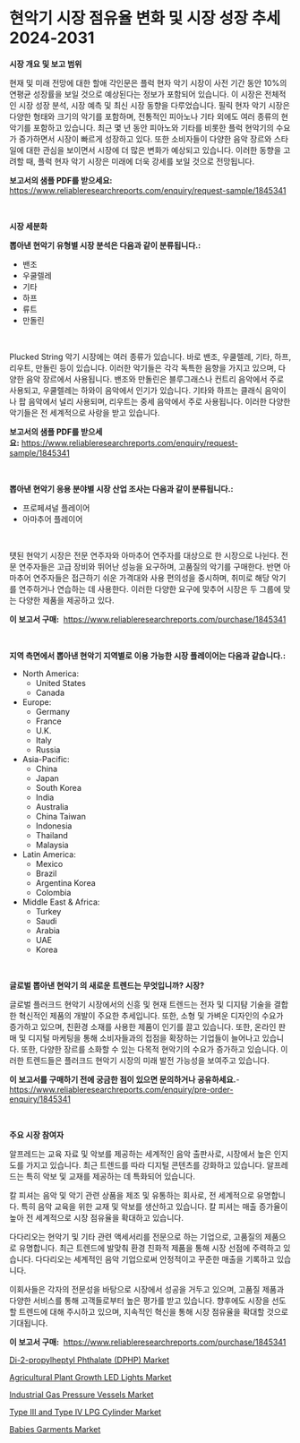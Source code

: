 <p><h1>현악기 시장 점유율 변화 및 시장 성장 추세 2024-2031</h1></p><p><strong>시장 개요 및 보고 범위</strong></p>
<p><p>현재 및 미래 전망에 대한 할애 각인문은 플럭 현자 악기 시장이 사전 기간 동안 10%의 연평균 성장률을 보일 것으로 예상된다는 정보가 포함되어 있습니다. 이 시장은 전체적인 시장 성장 분석, 시장 예측 및 최신 시장 동향을 다루었습니다. 필릭 현자 악기 시장은 다양한 형태와 크기의 악기를 포함하며, 전통적인 피아노나 기타 외에도 여러 종류의 현악기를 포함하고 있습니다. 최근 몇 년 동안 피아노와 기타를 비롯한 플럭 현악기의 수요가 증가하면서 시장이 빠르게 성장하고 있다. 또한 소비자들이 다양한 음악 장르와 스타일에 대한 관심을 보이면서 시장에 더 많은 변화가 예상되고 있습니다. 이러한 동향을 고려할 때, 플럭 현자 악기 시장은 미래에 더욱 강세를 보일 것으로 전망됩니다.</p></p>
<p><strong>보고서의 샘플 PDF를 받으세요:</strong> <a href="https://www.reliableresearchreports.com/enquiry/request-sample/1845341">https://www.reliableresearchreports.com/enquiry/request-sample/1845341</a></p>
<p>&nbsp;</p>
<p><strong>시장 세분화</strong></p>
<p><strong>뽑아낸 현악기 유형별 시장 분석은 다음과 같이 분류됩니다.:</strong></p>
<p><ul><li>밴조</li><li>우쿨렐레</li><li>기타</li><li>하프</li><li>류트</li><li>만돌린</li></ul></p>
<p>&nbsp;</p>
<p><p>Plucked String 악기 시장에는 여러 종류가 있습니다. 바로 밴조, 우쿨렐레, 기타, 하프, 리우트, 만돌린 등이 있습니다. 이러한 악기들은 각각 독특한 음향을 가지고 있으며, 다양한 음악 장르에서 사용됩니다. 밴조와 만돌린은 블루그래스나 컨트리 음악에서 주로 사용되고, 우쿨렐레는 하와이 음악에서 인기가 있습니다. 기타와 하프는 클래식 음악이나 팝 음악에서 널리 사용되며, 리우트는 중세 음악에서 주로 사용됩니다. 이러한 다양한 악기들은 전 세계적으로 사랑을 받고 있습니다.</p></p>
<p><strong>보고서의 샘플 PDF를 받으세요:</strong>&nbsp;<a href="https://www.reliableresearchreports.com/enquiry/request-sample/1845341">https://www.reliableresearchreports.com/enquiry/request-sample/1845341</a></p>
<p>&nbsp;</p>
<p><strong> 뽑아낸 현악기 응용 분야별 시장 산업 조사는 다음과 같이 분류됩니다.:</strong></p>
<p><ul><li>프로페셔널 플레이어</li><li>아마추어 플레이어</li></ul></p>
<p>&nbsp;</p>
<p><p>턧된 현악기 시장은 전문 연주자와 아마추어 연주자를 대상으로 한 시장으로 나뉜다. 전문 연주자들은 고급 장비와 뛰어난 성능을 요구하며, 고품질의 악기를 구매한다. 반면 아마추어 연주자들은 접근하기 쉬운 가격대와 사용 편의성을 중시하며, 취미로 해당 악기를 연주하거나 연습하는 데 사용한다. 이러한 다양한 요구에 맞추어 시장은 두 그룹에 맞는 다양한 제품을 제공하고 있다.</p></p>
<p><strong>이 보고서 구매:</strong>&nbsp; <a href="https://www.reliableresearchreports.com/purchase/1845341">https://www.reliableresearchreports.com/purchase/1845341</a></p>
<p>&nbsp;</p>
<p><strong>지역 측면에서 뽑아낸 현악기 지역별로 이용 가능한 시장 플레이어는 다음과 같습니다.:</strong></p>
<p><ul>
    <li>
        North America:
        <ul>
            <li>United States</li>
            <li>Canada</li>
        </ul>
    </li>
    <li>
        Europe:
        <ul>
            <li>Germany</li>
            <li>France</li>
            <li>U.K.</li>
            <li>Italy</li>
            <li>Russia</li>
        </ul>
    </li>
    <li>
        Asia-Pacific:
        <ul>
            <li>China</li>
            <li>Japan</li>
            <li>South Korea</li>
            <li>India</li>
            <li>Australia</li>
            <li>China Taiwan</li>
            <li>Indonesia</li>
            <li>Thailand</li>
            <li>Malaysia</li>
        </ul>
    </li>
    <li>
        Latin America:
        <ul>
            <li>Mexico</li>
            <li>Brazil</li>
            <li>Argentina Korea</li>
            <li>Colombia</li>
        </ul>
    </li>
    <li>
        Middle East & Africa:
        <ul>
            <li>Turkey</li>
            <li>Saudi</li>
            <li>Arabia</li>
            <li>UAE</li>
            <li>Korea</li>
        </ul>
    </li>
    </ul></p>
<p>&nbsp;</p>
<p><strong>글로벌 뽑아낸 현악기 의 새로운 트렌드는 무엇입니까? 시장?</strong></p>
<p><p>글로벌 플러크드 현악기 시장에서의 신흥 및 현재 트렌드는 전자 및 디지턈 기술을 결합한 혁신적인 제품의 개발이 주요한 추세입니다. 또한, 소형 및 가벼운 디자인의 수요가 증가하고 있으며, 친환경 소재를 사용한 제품이 인기를 끌고 있습니다. 또한, 온라인 판매 및 디지털 마케팅을 통해 소비자들과의 접점을 확장하는 기업들이 늘어나고 있습니다. 또한, 다양한 장르를 소화할 수 있는 다목적 현악기의 수요가 증가하고 있습니다. 이러한 트렌드들은 플러크드 현악기 시장의 미래 발전 가능성을 보여주고 있습니다.</p></p>
<p><strong>이 보고서를 구매하기 전에 궁금한 점이 있으면 문의하거나 공유하세요.</strong>- <a href="https://www.reliableresearchreports.com/enquiry/pre-order-enquiry/1845341">https://www.reliableresearchreports.com/enquiry/pre-order-enquiry/1845341</a></p>
<p>&nbsp;</p>
<p><strong>주요 시장 참여자</strong></p>
<p><p>알프레드는 교육 자료 및 악보를 제공하는 세계적인 음악 출판사로, 시장에서 높은 인지도를 가지고 있습니다. 최근 트렌드를 따라 디지털 콘텐츠를 강화하고 있습니다. 알프레드는 특히 악보 및 교재를 제공하는 데 특화되어 있습니다.</p><p>칼 피셔는 음악 및 악기 관련 상품을 제조 및 유통하는 회사로, 전 세계적으로 유명합니다. 특히 음악 교육을 위한 교재 및 악보를 생산하고 있습니다. 칼 피셔는 매출 증가율이 높아 전 세계적으로 시장 점유율을 확대하고 있습니다.</p><p>다다리오는 현악기 및 기타 관련 액세서리를 전문으로 하는 기업으로, 고품질의 제품으로 유명합니다. 최근 트렌드에 발맞춰 환경 친화적 제품을 통해 시장 선점에 주력하고 있습니다. 다다리오는 세계적인 음악 기업으로써 안정적이고 꾸준한 매출을 기록하고 있습니다.</p><p>이회사들은 각자의 전문성을 바탕으로 시장에서 성공을 거두고 있으며, 고품질 제품과 다양한 서비스를 통해 고객들로부터 높은 평가를 받고 있습니다. 향후에도 시장을 선도할 트렌드에 대해 주시하고 있으며, 지속적인 혁신을 통해 시장 점유율을 확대할 것으로 기대됩니다.</p></p>
<p><strong>이 보고서 구매:</strong>&nbsp;&nbsp;<a href="https://www.reliableresearchreports.com/purchase/1845341">https://www.reliableresearchreports.com/purchase/1845341</a></p>
<p><p><a href="https://invited-way-688.notion.site/Di-2-propylheptyl-Phthalate-DPHP-Market-Research-Report-Reveals-The-Latest-Trends-And-Opportunitie-89d1dc457a404f97b67d6b072e61043a">Di-2-propylheptyl Phthalate (DPHP) Market</a></p><p><a href="https://view.publitas.com/reportprime-1/agricultural-plant-growth-led-lights-market-size-reflecting-a-forecast-till-2031-market-by-type-by-application-and-by-geography/">Agricultural Plant Growth LED Lights Market</a></p><p><a href="https://github.com/juancolorado15/Market-Research-Report-List-1/blob/main/industrial-gas-pressure-vessels-market.md">Industrial Gas Pressure Vessels Market</a></p><p><a href="https://github.com/dx0328/Market-Research-Report-List-1/blob/main/type-iii-and-type-iv-lpg-cylinder-market.md">Type III and Type IV LPG Cylinder Market</a></p><p><a href="https://view.publitas.com/reportprime-1/babies-garments-market-a-comprehensive-report-of-its-market-share-growth-trends-2024-2031/">Babies Garments Market</a></p></p>
